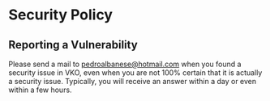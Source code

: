 # Security Policy

## Reporting a Vulnerability

Please send a mail to pedroalbanese@hotmail.com when you found a security issue in VKO, even when you are not 100% certain 
that it is actually a security issue. Typically, you will receive an answer within a day or even within a few hours.
